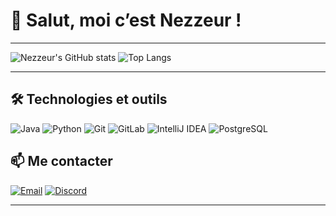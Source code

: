 # 👋 Salut, moi c’est Nezzeur !

---

![Nezzeur's GitHub stats](https://github-readme-stats.vercel.app/api?username=nezzeur&show_icons=true&theme=tokyonight)
![Top Langs](https://github-readme-stats.vercel.app/api/top-langs/?username=nezzeur&layout=compact&theme=tokyonight&langs_count=6)

---
## 🛠️ Technologies et outils

![Java](https://img.shields.io/badge/Java-ED8B00?style=for-the-badge&logo=java&logoColor=white)
![Python](https://img.shields.io/badge/Python-3670A0?style=for-the-badge&logo=python&logoColor=ffdd54)
![Git](https://img.shields.io/badge/Git-F05032?style=for-the-badge&logo=git&logoColor=white)
![GitLab](https://img.shields.io/badge/GitLab-FC6D26?style=for-the-badge&logo=gitlab&logoColor=white)
![IntelliJ IDEA](https://img.shields.io/badge/IDE-IntelliJ%20IDEA-000000?style=for-the-badge&logo=intellijidea&logoColor=white)
![PostgreSQL](https://img.shields.io/badge/PostgreSQL-4169E1?style=for-the-badge&logo=postgresql&logoColor=white)


## 📫 Me contacter

[![Email](https://img.shields.io/badge/Email-D14836?style=for-the-badge&logo=gmail&logoColor=white)](mailto:ton.email@example.com)
[![Discord](https://img.shields.io/badge/Discord-5865F2?style=for-the-badge&logo=discord&logoColor=white)](https://discord.com/users/nezzeur)

---
